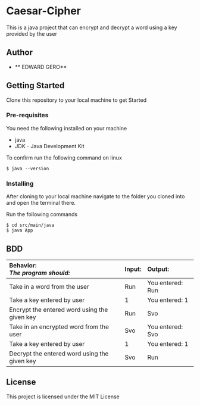 # Caesar-Cipher
This is a java project that can encrypt and decrypt a word using a key provided by the user

## Author

* **  EDWARD GERO**

## Getting Started

Clone this repository to your local machine to get Started

### Pre-requisites

You need the following installed on your machine
- java
- JDK - Java Development Kit

To confirm run the following command on linux
```
$ java --version
```
### Installing

After cloning to your local machine navigate to the folder you cloned into and open the terminal there.

Run the following commands
```
$ cd src/main/java
$ java App
```
## BDD
 Behavior: <br>*The program should:*       | Input:    | Output:     |
|:-------------|:------------- |:-------------|
| Take in a word from the user | Run | You entered: Run    |
| Take a key entered by user   | 1 | You entered: 1 |
| Encrypt the entered word using the given key   | Run | Svo |
|  Take in an encrypted word from the user  | Svo | You entered: Svo |
| Take a key entered by user   | 1 | You entered: 1 |
| Decrypt the entered word using the given key   | Svo | Run |

## License

This project is licensed under the MIT License



